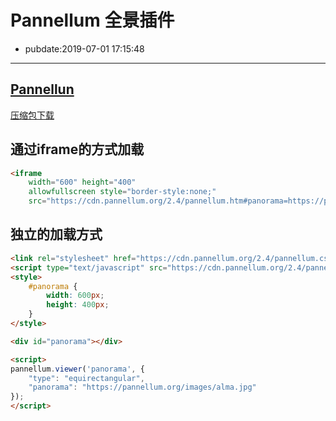 # Pannellum 全景插件

- pubdate:2019-07-01 17:15:48

--------

## [Pannellun](https://pannellum.org/documentation/examples/simple-example/)
[压缩包下载](./pannellum-2.4.0.zip)

## 通过iframe的方式加载

````html
<iframe
    width="600" height="400"
    allowfullscreen style="border-style:none;"
    src="https://cdn.pannellum.org/2.4/pannellum.htm#panorama=https://pannellum.org/images/alma.jpg"></iframe>
````

## 独立的加载方式

````html
<link rel="stylesheet" href="https://cdn.pannellum.org/2.4/pannellum.css"/>
<script type="text/javascript" src="https://cdn.pannellum.org/2.4/pannellum.js"></script>
<style>
    #panorama {
        width: 600px;
        height: 400px;
    }
</style>

<div id="panorama"></div>

<script>
pannellum.viewer('panorama', {
    "type": "equirectangular",
    "panorama": "https://pannellum.org/images/alma.jpg"
});
</script>
````